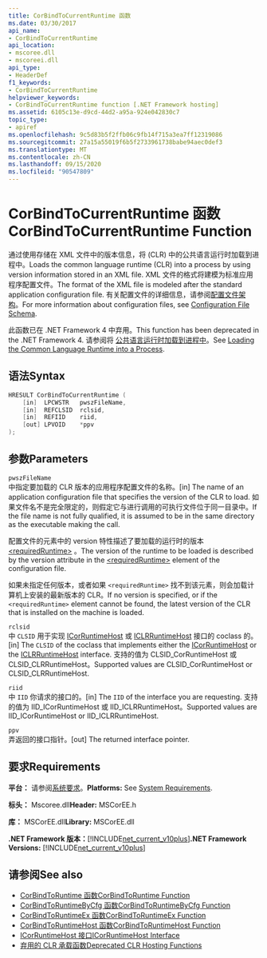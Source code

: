 ```yaml
---
title: CorBindToCurrentRuntime 函数
ms.date: 03/30/2017
api_name:
- CorBindToCurrentRuntime
api_location:
- mscoree.dll
- mscoreei.dll
api_type:
- HeaderDef
f1_keywords:
- CorBindToCurrentRuntime
helpviewer_keywords:
- CorBindToCurrentRuntime function [.NET Framework hosting]
ms.assetid: 6105c13e-d9cd-44d2-a95a-924e042830c7
topic_type:
- apiref
ms.openlocfilehash: 9c5d83b5f2ffb06c9fb14f715a3ea7ff12319086
ms.sourcegitcommit: 27a15a55019f6b5f2733961738babe94aec0def3
ms.translationtype: MT
ms.contentlocale: zh-CN
ms.lasthandoff: 09/15/2020
ms.locfileid: "90547809"
---
```

# <a name="corbindtocurrentruntime-function"></a><span data-ttu-id="a920d-102">CorBindToCurrentRuntime 函数</span><span class="sxs-lookup"><span data-stu-id="a920d-102">CorBindToCurrentRuntime Function</span></span>
<span data-ttu-id="a920d-103">通过使用存储在 XML 文件中的版本信息，将 (CLR) 中的公共语言运行时加载到进程中。</span><span class="sxs-lookup"><span data-stu-id="a920d-103">Loads the common language runtime (CLR) into a process by using version information stored in an XML file.</span></span> <span data-ttu-id="a920d-104">XML 文件的格式将建模为标准应用程序配置文件。</span><span class="sxs-lookup"><span data-stu-id="a920d-104">The format of the XML file is modeled after the standard application configuration file.</span></span> <span data-ttu-id="a920d-105">有关配置文件的详细信息，请参阅[配置文件架构](../../configure-apps/file-schema/index.md)。</span><span class="sxs-lookup"><span data-stu-id="a920d-105">For more information about configuration files, see [Configuration File Schema](../../configure-apps/file-schema/index.md).</span></span>  
  
 <span data-ttu-id="a920d-106">此函数已在 .NET Framework 4 中弃用。</span><span class="sxs-lookup"><span data-stu-id="a920d-106">This function has been deprecated in the .NET Framework 4.</span></span> <span data-ttu-id="a920d-107">请参阅将 [公共语言运行时加载到进程中](/previous-versions/dotnet/netframework-4.0/01918c6x(v=vs.100))。</span><span class="sxs-lookup"><span data-stu-id="a920d-107">See [Loading the Common Language Runtime into a Process](/previous-versions/dotnet/netframework-4.0/01918c6x(v=vs.100)).</span></span>  
  
## <a name="syntax"></a><span data-ttu-id="a920d-108">语法</span><span class="sxs-lookup"><span data-stu-id="a920d-108">Syntax</span></span>  
  
```cpp  
HRESULT CorBindToCurrentRuntime (  
    [in]  LPCWSTR   pwszFileName,  
    [in]  REFCLSID  rclsid,  
    [in]  REFIID    riid,  
    [out] LPVOID    *ppv  
);  
```  
  
## <a name="parameters"></a><span data-ttu-id="a920d-109">参数</span><span class="sxs-lookup"><span data-stu-id="a920d-109">Parameters</span></span>  
 `pwszFileName`  
 <span data-ttu-id="a920d-110">中指定要加载的 CLR 版本的应用程序配置文件的名称。</span><span class="sxs-lookup"><span data-stu-id="a920d-110">[in] The name of an application configuration file that specifies the version of the CLR to load.</span></span> <span data-ttu-id="a920d-111">如果文件名不是完全限定的，则假定它与进行调用的可执行文件位于同一目录中。</span><span class="sxs-lookup"><span data-stu-id="a920d-111">If the file name is not fully qualified, it is assumed to be in the same directory as the executable making the call.</span></span>  
  
 <span data-ttu-id="a920d-112">配置文件的元素中的 version 特性描述了要加载的运行时的版本 [\<requiredRuntime>](../../configure-apps/file-schema/startup/requiredruntime-element.md) 。</span><span class="sxs-lookup"><span data-stu-id="a920d-112">The version of the runtime to be loaded is described by the version attribute in the [\<requiredRuntime>](../../configure-apps/file-schema/startup/requiredruntime-element.md) element of the configuration file.</span></span>  
  
 <span data-ttu-id="a920d-113">如果未指定任何版本，或者如果 `<requiredRuntime>` 找不到该元素，则会加载计算机上安装的最新版本的 CLR。</span><span class="sxs-lookup"><span data-stu-id="a920d-113">If no version is specified, or if the `<requiredRuntime>` element cannot be found, the latest version of the CLR that is installed on the machine is loaded.</span></span>  
  
 `rclsid`  
 <span data-ttu-id="a920d-114">中 `CLSID` 用于实现 [ICorRuntimeHost](icorruntimehost-interface.md) 或 [ICLRRuntimeHost](iclrruntimehost-interface.md) 接口的 coclass 的。</span><span class="sxs-lookup"><span data-stu-id="a920d-114">[in] The `CLSID` of the coclass that implements either the [ICorRuntimeHost](icorruntimehost-interface.md) or the [ICLRRuntimeHost](iclrruntimehost-interface.md) interface.</span></span> <span data-ttu-id="a920d-115">支持的值为 CLSID_CorRuntimeHost 或 CLSID_CLRRuntimeHost。</span><span class="sxs-lookup"><span data-stu-id="a920d-115">Supported values are CLSID_CorRuntimeHost or CLSID_CLRRuntimeHost.</span></span>  
  
 `riid`  
 <span data-ttu-id="a920d-116">中 `IID` 你请求的接口的。</span><span class="sxs-lookup"><span data-stu-id="a920d-116">[in] The `IID` of the interface you are requesting.</span></span> <span data-ttu-id="a920d-117">支持的值为 IID_ICorRuntimeHost 或 IID_ICLRRuntimeHost。</span><span class="sxs-lookup"><span data-stu-id="a920d-117">Supported values are IID_ICorRuntimeHost or IID_ICLRRuntimeHost.</span></span>  
  
 `ppv`  
 <span data-ttu-id="a920d-118">弄返回的接口指针。</span><span class="sxs-lookup"><span data-stu-id="a920d-118">[out] The returned interface pointer.</span></span>  
  
## <a name="requirements"></a><span data-ttu-id="a920d-119">要求</span><span class="sxs-lookup"><span data-stu-id="a920d-119">Requirements</span></span>  
 <span data-ttu-id="a920d-120">**平台：** 请参阅[系统要求](../../get-started/system-requirements.md)。</span><span class="sxs-lookup"><span data-stu-id="a920d-120">**Platforms:** See [System Requirements](../../get-started/system-requirements.md).</span></span>  
  
 <span data-ttu-id="a920d-121">**标头：** Mscoree.dll</span><span class="sxs-lookup"><span data-stu-id="a920d-121">**Header:** MSCorEE.h</span></span>  
  
 <span data-ttu-id="a920d-122">**库：** MSCorEE.dll</span><span class="sxs-lookup"><span data-stu-id="a920d-122">**Library:** MSCorEE.dll</span></span>  
  
 <span data-ttu-id="a920d-123">**.NET Framework 版本：**[!INCLUDE[net_current_v10plus](../../../../includes/net-current-v10plus-md.md)]</span><span class="sxs-lookup"><span data-stu-id="a920d-123">**.NET Framework Versions:** [!INCLUDE[net_current_v10plus](../../../../includes/net-current-v10plus-md.md)]</span></span>  
  
## <a name="see-also"></a><span data-ttu-id="a920d-124">请参阅</span><span class="sxs-lookup"><span data-stu-id="a920d-124">See also</span></span>

- [<span data-ttu-id="a920d-125">CorBindToRuntime 函数</span><span class="sxs-lookup"><span data-stu-id="a920d-125">CorBindToRuntime Function</span></span>](corbindtoruntime-function.md)
- [<span data-ttu-id="a920d-126">CorBindToRuntimeByCfg 函数</span><span class="sxs-lookup"><span data-stu-id="a920d-126">CorBindToRuntimeByCfg Function</span></span>](corbindtoruntimebycfg-function.md)
- [<span data-ttu-id="a920d-127">CorBindToRuntimeEx 函数</span><span class="sxs-lookup"><span data-stu-id="a920d-127">CorBindToRuntimeEx Function</span></span>](corbindtoruntimeex-function.md)
- [<span data-ttu-id="a920d-128">CorBindToRuntimeHost 函数</span><span class="sxs-lookup"><span data-stu-id="a920d-128">CorBindToRuntimeHost Function</span></span>](corbindtoruntimehost-function.md)
- [<span data-ttu-id="a920d-129">ICorRuntimeHost 接口</span><span class="sxs-lookup"><span data-stu-id="a920d-129">ICorRuntimeHost Interface</span></span>](icorruntimehost-interface.md)
- [<span data-ttu-id="a920d-130">弃用的 CLR 承载函数</span><span class="sxs-lookup"><span data-stu-id="a920d-130">Deprecated CLR Hosting Functions</span></span>](deprecated-clr-hosting-functions.md)
